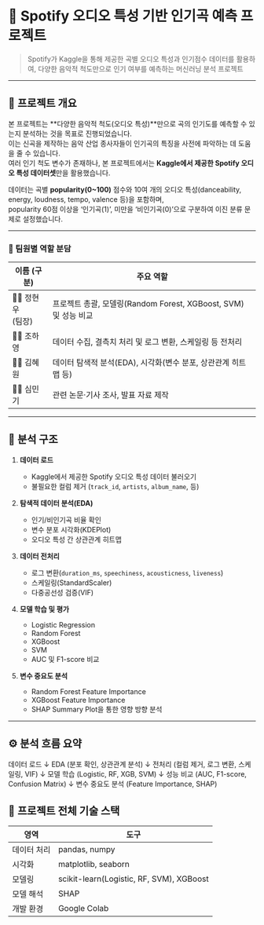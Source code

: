 # 🎵 Spotify 오디오 특성 기반 인기곡 예측 프로젝트

> Spotify가 Kaggle을 통해 제공한 곡별 오디오 특성과 인기점수 데이터를 활용하여, 다양한 음악적 척도만으로 인기 여부를 예측하는 머신러닝 분석 프로젝트

---

## 📌 프로젝트 개요

본 프로젝트는 **다양한 음악적 척도(오디오 특성)**만으로 곡의 인기도를 예측할 수 있는지 분석하는 것을 목표로 진행되었습니다.  
이는 신곡을 제작하는 음악 산업 종사자들이 인기곡의 특징을 사전에 파악하는 데 도움을 줄 수 있습니다.  
여러 인기 척도 변수가 존재하나, 본 프로젝트에서는 **Kaggle에서 제공한 Spotify 오디오 특성 데이터셋**만을 활용했습니다.

데이터는 곡별 **popularity(0~100)** 점수와 10여 개의 오디오 특성(danceability, energy, loudness, tempo, valence 등)을 포함하며,  
popularity 60점 이상을 ‘인기곡(1)’, 미만을 ‘비인기곡(0)’으로 구분하여 이진 분류 문제로 설정했습니다.

---

### 👥 팀원별 역할 분담

| 이름 (구분) | 주요 역할 |
|-------------|-----------|
| 🧑‍💻 정현우<br>(팀장) | 프로젝트 총괄, 모델링(Random Forest, XGBoost, SVM) 및 성능 비교 |
| 👩‍💻 조하영 | 데이터 수집, 결측치 처리 및 로그 변환, 스케일링 등 전처리 |
| 👩‍💻 김혜원 | 데이터 탐색적 분석(EDA), 시각화(변수 분포, 상관관계 히트맵 등) |
| 👨‍💻 심민기 | 관련 논문·기사 조사, 발표 자료 제작 |

---

## 🧠 분석 구조

1. **데이터 로드**  
   - Kaggle에서 제공한 Spotify 오디오 특성 데이터 불러오기  
   - 불필요한 컬럼 제거 (`track_id`, `artists`, `album_name`, 등)  

2. **탐색적 데이터 분석(EDA)**  
   - 인기/비인기곡 비율 확인  
   - 변수 분포 시각화(KDEPlot)  
   - 오디오 특성 간 상관관계 히트맵  

3. **데이터 전처리**  
   - 로그 변환(`duration_ms`, `speechiness`, `acousticness`, `liveness`)  
   - 스케일링(StandardScaler)  
   - 다중공선성 검증(VIF)  

4. **모델 학습 및 평가**
   - Logistic Regression
   - Random Forest
   - XGBoost
   - SVM
   - AUC 및 F1-score 비교

5. **변수 중요도 분석**
   - Random Forest Feature Importance
   - XGBoost Feature Importance
   - SHAP Summary Plot을 통한 영향 방향 분석

---

## ⚙️ 분석 흐름 요약

데이터 로드
↓
EDA (분포 확인, 상관관계 분석)
↓
전처리 (컬럼 제거, 로그 변환, 스케일링, VIF)
↓
모델 학습 (Logistic, RF, XGB, SVM)
↓
성능 비교 (AUC, F1-score, Confusion Matrix)
↓
변수 중요도 분석 (Feature Importance, SHAP)

## 🧩 프로젝트 전체 기술 스택

| 영역 | 도구 |
|------|------|
| 데이터 처리 | pandas, numpy |
| 시각화 | matplotlib, seaborn |
| 모델링 | scikit-learn(Logistic, RF, SVM), XGBoost |
| 모델 해석 | SHAP |
| 개발 환경 | Google Colab |
